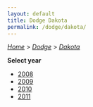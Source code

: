 ```yaml
---
layout: default
title: Dodge Dakota
permalink: /dodge/dakota/
---
```

[*Home*](/) > [*Dodge*](/dodge/) > [*Dakota*](/dodge/dakota/)

**Select year**

- [2008](/dodge/dakota/2008/)
- [2009](/dodge/dakota/2009/)
- [2010](/dodge/dakota/2010/)
- [2011](/dodge/dakota/2011/)